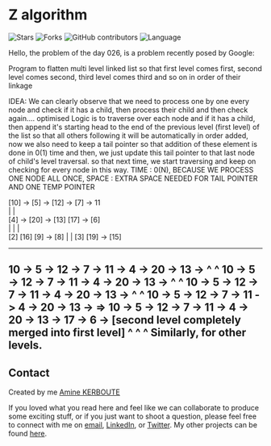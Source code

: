 # Z algorithm
![Stars](https://img.shields.io/github/stars/KERBOUTE/100Dayscodechallenge?style=social)
![Forks](https://img.shields.io/github/forks/KERBOUTE/100Dayscodechallenge?style=social)
![GitHub contributors](https://img.shields.io/github/contributors/KERBOUTE/100Dayscodechallenge)
![Language](https://img.shields.io/github/languages/top/KERBOUTE/100Dayscodechallenge)

Hello, the problem of the day 026, is a problem recently posed by Google:

Program to flatten multi level linked list so that first level comes first, second level comes second, third level comes third
and so on in order of their linkage

IDEA: We can clearly observe that we need to process one by one every node and check if it has a child, then process their child and then check again....
optimised Logic is to traverse over each node and if it has a child, then append it's starting head to the end of the previous level (first level) of the list so that all others following it will be automatically in order added, now we also need to keep a tail pointer so that addition of these element is done in 0(1) time and then, we just update this tail pointer to that last node of child's level traversal.
so that next time, we start traversing and keep on checking for every node in this way.
TIME : 0(N), BECAUSE WE PROCESS ONE NODE ALL ONCE, SPACE : EXTRA SPACE NEEDED FOR TAIL POINTER AND ONE TEMP POINTER


[10] -> [5] -> [12] -> [7] -> 11                      
|                       |                                
[4] -> [20] -> [13]    [17] -> [6]                    
        |       |       |                          
       [2]     [16]    [9] -> [8]
                 |      |
               [3]     [19] -> [15]

----------------------------------------------------

10 -> 5 -> 12 -> 7 -> 11 -> 4 -> 20 -> 13 -> 
 ^                                      ^
10 -> 5 -> 12 -> 7 -> 11 -> 4 -> 20 -> 13 -> 
      ^                                 ^
10 -> 5 -> 12 -> 7 -> 11 -> 4 -> 20 -> 13 -> 
            ^                           ^
10 -> 5 -> 12 -> 7 -> 11 -> 4 -> 20 -> 13 ->         => 10 -> 5 -> 12 -> 7 -> 11 -> 4 -> 20 -> 13 -> 17 -> 6 ->  [second level completely merged into first level]
                  ^                      ^                                ^
Similarly, for other levels.
 -----------------------------------------------------

## Contact
Created by me [Amine KERBOUTE](https://github.com/KERBOUTE)

If you loved what you read here and feel like we can collaborate to produce some exciting stuff, or if you
just want to shoot a question, please feel free to connect with me on <a href="aminekerboute@gmail.com" target="_blank">email</a>, 
<a href="https://www.linkedin.com/in/amine-kerboute/" target="_blank">LinkedIn</a>, or 
<a href="https://twitter.com/KerbouteA" target="_blank">Twitter</a>. 
My other projects can be found [here](https://github.com/KERBOUTE?tab=repositories).